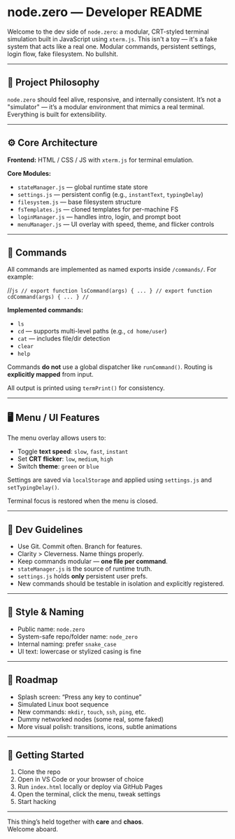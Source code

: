 # node.zero — Developer README

Welcome to the dev side of `node.zero`: a modular, CRT-styled terminal simulation built in JavaScript using `xterm.js`. This isn't a toy — it's a fake system that acts like a real one. Modular commands, persistent settings, login flow, fake filesystem. No bullshit.

---

## 🧠 Project Philosophy

`node.zero` should feel alive, responsive, and internally consistent. It’s not a "simulator" — it’s a modular environment that mimics a real terminal. Everything is built for extensibility.

---

## ⚙️ Core Architecture

**Frontend:** HTML / CSS / JS with `xterm.js` for terminal emulation.

**Core Modules:**
- `stateManager.js` — global runtime state store
- `settings.js` — persistent config (e.g., `instantText`, `typingDelay`)
- `filesystem.js` — base filesystem structure
- `fsTemplates.js` — cloned templates for per-machine FS
- `loginManager.js` — handles intro, login, and prompt boot
- `menuManager.js` — UI overlay with speed, theme, and flicker controls

---

## 📂 Commands

All commands are implemented as named exports inside `/commands/`. For example:

<!--
Note: Code block formatting below is commented out to prevent markdown rendering issues
in some preview engines. Edit with caution.
-->


//```js
// export function lsCommand(args) { ... }
// export function cdCommand(args) { ... }
//```


**Implemented commands:**
- `ls`
- `cd` — supports multi-level paths (e.g., `cd home/user`)
- `cat` — includes file/dir detection
- `clear`
- `help`

Commands **do not** use a global dispatcher like `runCommand()`. Routing is **explicitly mapped** from input.

All output is printed using `termPrint()` for consistency.

---

## 🖥️ Menu / UI Features

The menu overlay allows users to:

- Toggle **text speed**: `slow`, `fast`, `instant`
- Set **CRT flicker**: `low`, `medium`, `high`
- Switch **theme**: `green` or `blue`

Settings are saved via `localStorage` and applied using `settings.js` and `setTypingDelay()`.

Terminal focus is restored when the menu is closed.

---

## 📐 Dev Guidelines

- Use Git. Commit often. Branch for features.
- Clarity > Cleverness. Name things properly.
- Keep commands modular — **one file per command**.
- `stateManager.js` is the source of runtime truth.
- `settings.js` holds **only** persistent user prefs.
- New commands should be testable in isolation and explicitly registered.

---

## 🧱 Style & Naming

- Public name: `node.zero`
- System-safe repo/folder name: `node_zero`
- Internal naming: prefer `snake_case`
- UI text: lowercase or stylized casing is fine

---

## 🔮 Roadmap

- Splash screen: “Press any key to continue”
- Simulated Linux boot sequence
- New commands: `mkdir`, `touch`, `ssh`, `ping`, etc.
- Dummy networked nodes (some real, some faked)
- More visual polish: transitions, icons, subtle animations

---

## 🚀 Getting Started

1. Clone the repo
2. Open in VS Code or your browser of choice
3. Run `index.html` locally or deploy via GitHub Pages
4. Open the terminal, click the menu, tweak settings
5. Start hacking

---

This thing’s held together with **care** and **chaos**.  
Welcome aboard.
